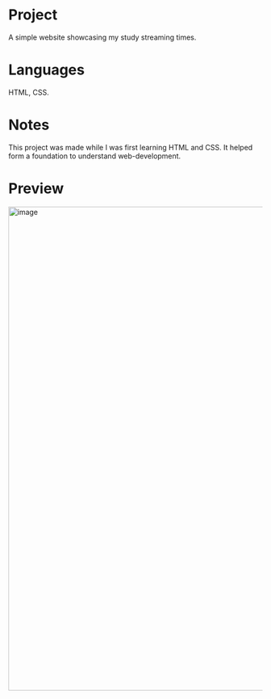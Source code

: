 # Project
A simple website showcasing my study streaming times.

# Languages
HTML, CSS.

# Notes
This project was made while I was first learning HTML and CSS. It helped form a foundation to understand web-development.


# Preview
<img width="1920" height="958" alt="image" src="https://github.com/user-attachments/assets/a00cf44d-38bc-4431-a92e-58116a173cfe" />
